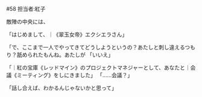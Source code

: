 #58 担当者:紅子

敵陣の中央には、

「はじめまして、｜《翠玉女帝》エクシエラさん」


「で、ここまで一人でやってきてどうしようというの？あたしと刺し違えるつもり？舐められたもんね。あたしが
「いいえ」

「｜紅の宝庫《レッドマイン》のプロジェクトマネジャーとして、あなたと｜会議《ミーティング》をしにきました」
「……会議？」


「話し合えば、わかるんじゃないかと思って」